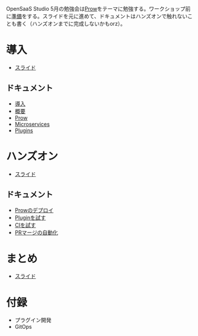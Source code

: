 
OpenSaaS Studio 5月の勉強会は[Prow](https://github.com/kubernetes/test-infra/tree/master/prow)をテーマに勉強する。ワークショップ前に[準備](docs/prerequisites.md)をする。スライドを元に進めて、ドキュメントはハンズオンで触れないことも書く（ハンズオンまでに完成しないかもorz）。

# 導入
* [スライド](slides/intro.key)

## ドキュメント
* [導入](docs/handson.md)
* [概要](docs/prow_outline.md)
* [Prow](docs/main.md)
* [Microservices](docs/microservices.md)
* [Plugins](docs/plugins.md)

# ハンズオン
* [スライド](slides/handson.key)

## ドキュメント
* [Prowのデプロイ](docs/getting_started_deploy.md)
* [Pluginを試す](docs/try_plugins.md)
* [CIを試す](docs/try_ci.md)
* [PRマージの自動化](docs/merge_automation.md)

# まとめ
* [スライド](slides/conclusion.key)

# 付録
* プラグイン開発
* GitOps
